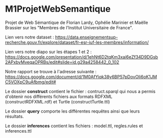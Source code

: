 # M1ProjetWebSemantique

Projet de Web Sémantique de Florian Lardy, Ophélie Marinier et Maëlle Brassier sur les "Membres de l'Institut Universitaire de France".

Lien vers notre dataset : https://data.enseignementsup-recherche.gouv.fr/explore/dataset/fr-esr-iuf-les-membres/information/

Lien vers notre diapo sur les étapes 1 et 2 : https://docs.google.com/presentation/d/1ehNt6D2tqKm3xai6eZf34D9DGsb2APxbvMveqaOPRBs/edit#slide=id.g29a4258442_0_102

Notre rapport se trouve à l'adresse suivante : https://docs.google.com/document/d/1M0AfYiqk38y6BP57pDovOIi6oK1JMC5VOXpC9uAfbmg/edit#

Le dossier <b>construct</b> contient le fichier : contruct.sparql qui nous a permis d'obtenir nos différents fichiers aux formats RDFXML (constructRDFXML.rdf) et Turtle (constructTurtle.ttl)

Le dossier <b>query</b> comporte les différentes requêtes ainsi que leurs résultats. 

Le dossier <b>inferences</b> contient les fichiers : model.ttl, regles.rules et inferences.ttl 
